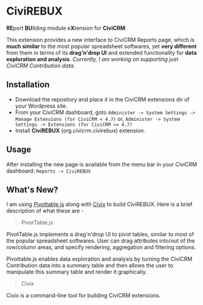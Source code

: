 Civi**REBUX**
======
**RE**port **BU**ilding module e**X**tension for **CiviCRM**

This extension provides a new interface to CiviCRM Reports page, which is **much similar** to the most popular spreadsheet softwares, yet **very different** from them in terms of its **drag'n'drop UI** and extended functionality for **data exploration and analysis**. *Currently, I am working on supporting just CiviCRM Contribution data*.

Installation
------

- Download the repository and place it in the CiviCRM extensions dir of your Wordpress site.
- From your CiviCRM dashboard, goto `Administer -> System Settings -> Manage Extensions (for CiviCRM < 4.7)` or,  `Administer -> System Settings -> Extensions (for CiviCRM >= 4.7)`
- Install **CiviREBUX** (org.civicrm.civirebux) extension.

Usage
------

After installing the new page is available from the menu bar in your CiviCRM dashboard: `Reports -> CiviREBUX`

What's New?
------

I am using [Pivottable.js](http://nicolas.kruchten.com/pivottable) along with [Civix](https://github.com/totten/civix) to build CiviREBUX. Here is a brief description of what these are - 

>  PivotTable.js

PivotTable.js implements a drag'n'drop UI to pivot tables, similar to most of the popular spreadsheet softwares. User can drag attributes into/out of the row/column areas, and specify rendering, aggregation and filtering options. 

Pivottable.js enables data exploration and analysis by turning the CiviCRM Contribution data into a summary table and then allows the user to manipulate this summary table and render it graphically.

> Civix

Civix is a command-line tool for building CiviCRM extensions.
